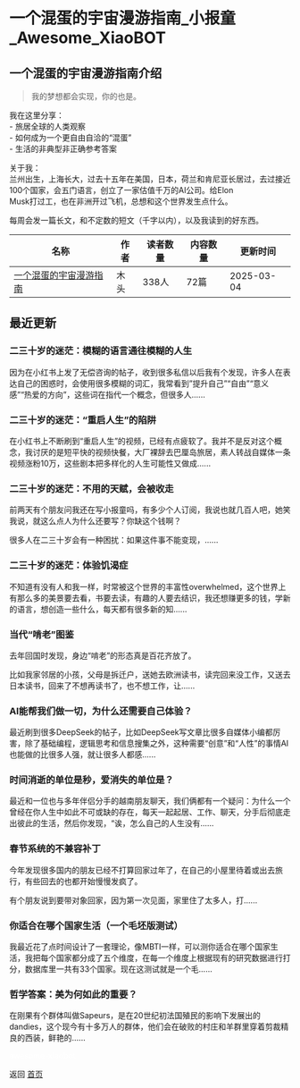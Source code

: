 # 一个混蛋的宇宙漫游指南_小报童_Awesome_XiaoBOT

## 一个混蛋的宇宙漫游指南介绍
> 我的梦想都会实现，你的也是。    
    
我在这里分享：    
\- 旅居全球的人类观察    
\- 如何成为一个更自由自洽的“混蛋”    
\- 生活的非典型非正确参考答案    
    
关于我：    
兰州出生，上海长大，过去十五年在美国，日本，荷兰和肯尼亚长居过，去过接近100个国家，会五门语言，创立了一家估值千万的AI公司。给Elon  
Musk打过工，也在非洲开过飞机，总想和这个世界发生点什么。    
    
每周会发一篇长文，和不定数的短文（千字以内），以及我读到的好东西。  
  


|名称|作者|读者数量|内容数量|更新时间|
|---|---|---|---|---|
|[一个混蛋的宇宙漫游指南](https://xiaobot.net/p/hundan?refer=0b133df9-27dc-423b-8101-639049001c13)|木头|338人|72篇|2025-03-04|

## 最近更新
### 二三十岁的迷茫：模糊的语言通往模糊的人生

因为在小红书上发了无偿咨询的帖子，收到很多私信以后我有个发现，许多人在表达自己的困惑时，会使用很多模糊的词汇，我常看到”提升自己”“自由”“意义感”“热爱的方向”，这些词在指代一个概念，但很多人......

### 二三十岁的迷茫：“重启人生”的陷阱

在小红书上不断刷到“重启人生”的视频，已经有点疲软了。我并不是反对这个概念，我讨厌的是短平快的视频快餐，大厂裸辞去巴厘岛旅居，素人转战自媒体一条视频涨粉10万，这些剧本把多样化的人生可能性又做成......

### 二三十岁的迷茫：不用的天赋，会被收走

前两天有个朋友问我还在写小报童吗，有多少个人订阅，我说也就几百人吧，她笑我说，就这么点人为什么还要写？你缺这个钱啊？

很多人在二三十岁会有一种困扰：如果这件事不能变现，......

### 二三十岁的迷茫：体验饥渴症

不知道有没有人和我一样，时常被这个世界的丰富性overwhelmed，这个世界上有那么多的美景要去看，书要去读，有趣的人要去结识，我还想赚更多的钱，学新的语言，想创造一些什么，每天都有很多新的知......

### 当代“啃老”图鉴

去年回国时发现，身边“啃老”的形态真是百花齐放了。

比如我家邻居的小孩，父母是拆迁户，送她去欧洲读书，读完回来没工作，又送去日本读书，回来了不想再读书了，也不想工作，让......

### AI能帮我们做一切，为什么还需要自己体验？

最近刷到很多DeepSeek的帖子，比如DeepSeek写文章比很多自媒体小编都厉害，除了基础编程，逻辑思考和信息搜集之外，这种需要“创意”和“人性”的事情AI也能做的比很多人强，就让很多人都感......

### 时间消逝的单位是秒，爱消失的单位是？

最近和一位也与多年伴侣分手的越南朋友聊天，我们俩都有一个疑问：为什么一个曾经在你人生中如此不可或缺的存在，每天一起起居、工作、聊天，分手后彻底走出彼此的生活，然后你发现，“诶，怎么自己的人生没有......

### 春节系统的不兼容补丁

今年发现很多国内的朋友已经不打算回家过年了，在自己的小屋里待着或出去旅行，有些回去的也都开始慢慢发疯了。

有个朋友说到要带对象回家，因为第一次见面，家里住了太多人，打......

### 你适合在哪个国家生活（一个毛坯版测试）

我最近花了点时间设计了一套理论，像MBTI一样，可以测你适合在哪个国家生活，我把每个国家都分成了五个维度，在每一个维度上根据现有的研究数据进行打分，数据库里一共有33个国家。现在这测试就是一个毛......

### 哲学答案：美为何如此的重要？

在刚果有个群体叫做Sapeurs，是在20世纪初法国殖民的影响下发展出的dandies，这个现今有十多万人的群体，他们会在破败的村庄和羊群里穿着剪裁精良的西装，鲜艳的......


<a href="https://github.com/Reno9527/awesome-xiaobot" style="color: white; text-decoration: none;">awesome-xiaobot</a>

返回 [首页](../README.md)
